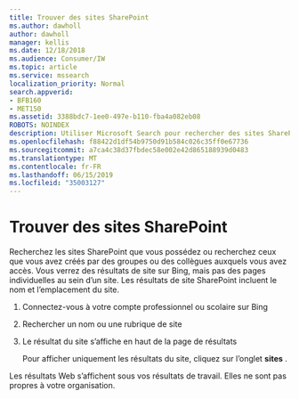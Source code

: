 ```yaml
---
title: Trouver des sites SharePoint
ms.author: dawholl
author: dawholl
manager: kellis
ms.date: 12/18/2018
ms.audience: Consumer/IW
ms.topic: article
ms.service: mssearch
localization_priority: Normal
search.appverid:
- BFB160
- MET150
ms.assetid: 3388bdc7-1ee0-497e-b110-fba4a082eb08
ROBOTS: NOINDEX
description: Utiliser Microsoft Search pour rechercher des sites SharePoint et les détails que vous verrez
ms.openlocfilehash: f88422d1df54b9750d91b584c026c35ff0e67736
ms.sourcegitcommit: a7ca4c38d37fbdec58e002e42d865188939d0483
ms.translationtype: MT
ms.contentlocale: fr-FR
ms.lasthandoff: 06/15/2019
ms.locfileid: "35003127"
---
```

# <a name="find-sharepoint-sites"></a>Trouver des sites SharePoint

Recherchez les sites SharePoint que vous possédez ou recherchez ceux que vous avez créés par des groupes ou des collègues auxquels vous avez accès. Vous verrez des résultats de site sur Bing, mais pas des pages individuelles au sein d’un site. Les résultats de site SharePoint incluent le nom et l’emplacement du site.
  
1. Connectez-vous à votre compte professionnel ou scolaire sur Bing
    
2. Rechercher un nom ou une rubrique de site
    
3. Le résultat du site s’affiche en haut de la page de résultats
    
    Pour afficher uniquement les résultats du site, cliquez sur l’onglet **sites** . 
    
Les résultats Web s’affichent sous vos résultats de travail. Elles ne sont pas propres à votre organisation.
